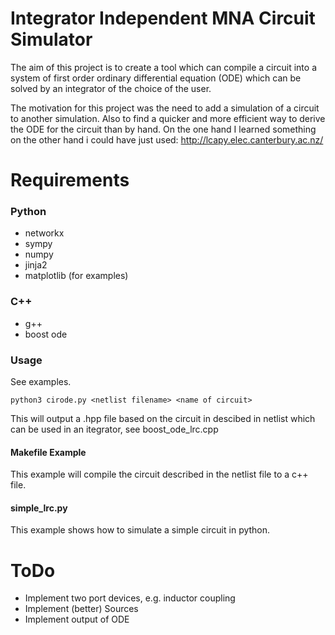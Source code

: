 # Integrator Independent MNA Circuit Simulator
The aim of this project is to create a tool which can compile a circuit into a system of first
order ordinary differential equation (ODE) which can be solved by an integrator of the choice of the user.

The motivation for this project was the need to add a simulation of a circuit to another simulation. Also to find a quicker and more efficient way to derive the ODE for the circuit than by hand.
On the one hand I learned something on the other hand i could have just used: http://lcapy.elec.canterbury.ac.nz/

# Requirements 
### Python
- networkx
- sympy
- numpy
- jinja2
- matplotlib (for examples)

### C++
- g++
- boost ode

### Usage
See examples.
```
python3 cirode.py <netlist filename> <name of circuit>
```
This will output a <name of circuit>.hpp file based on the circuit in descibed in netlist which can be used in an itegrator, see boost_ode_lrc.cpp

#### Makefile Example
This example will compile the circuit described in the netlist file to a c++ file.


#### simple_lrc.py
This example shows how to simulate a simple circuit in python.

# ToDo
- Implement two port devices, e.g. inductor coupling
- Implement (better) Sources
- Implement output of ODE
